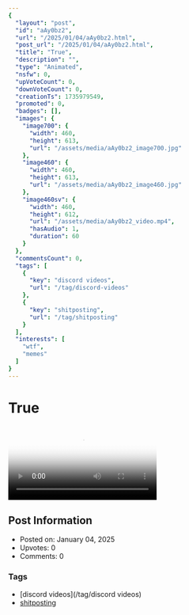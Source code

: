 ```yaml
---
{
  "layout": "post",
  "id": "aAy0bz2",
  "url": "/2025/01/04/aAy0bz2.html",
  "post_url": "/2025/01/04/aAy0bz2.html",
  "title": "True",
  "description": "",
  "type": "Animated",
  "nsfw": 0,
  "upVoteCount": 0,
  "downVoteCount": 0,
  "creationTs": 1735979549,
  "promoted": 0,
  "badges": [],
  "images": {
    "image700": {
      "width": 460,
      "height": 613,
      "url": "/assets/media/aAy0bz2_image700.jpg"
    },
    "image460": {
      "width": 460,
      "height": 613,
      "url": "/assets/media/aAy0bz2_image460.jpg"
    },
    "image460sv": {
      "width": 460,
      "height": 612,
      "url": "/assets/media/aAy0bz2_video.mp4",
      "hasAudio": 1,
      "duration": 60
    }
  },
  "commentsCount": 0,
  "tags": [
    {
      "key": "discord videos",
      "url": "/tag/discord-videos"
    },
    {
      "key": "shitposting",
      "url": "/tag/shitposting"
    }
  ],
  "interests": [
    "wtf",
    "memes"
  ]
}
---
```


# True

<video controls playsinline loop poster="/assets/media/aAy0bz2_image460.jpg">
  <source src="/assets/media/aAy0bz2_video.mp4" type="video/mp4">
  Your browser does not support the video tag.
</video>

## Post Information

- Posted on: January 04, 2025
- Upvotes: 0
- Comments: 0

### Tags

- [discord videos](/tag/discord videos)
- [shitposting](/tag/shitposting)
